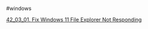 #windows 

[42_03_01. Fix Windows 11 File Explorer Not Responding](42_03_01.%20Fix%20Windows%2011%20File%20Explorer%20Not%20Responding.md)